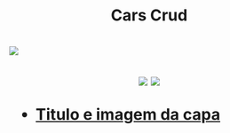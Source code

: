 <h1 align="center">Cars Crud<h1/>
<img src="https://i.ibb.co/M9ctfzk/BANNER-APP.png"/>
<p align="center">
<img src="https://img.shields.io/badge/Status-Conclu%C3%ADdo-green"/>
<img src="https://img.shields.io/badge/Data%20de%20finaliza%C3%A7%C3%A3o%20do%20projeto-07%2F07%2F2022-blue"/>
</p>
 
* [Titulo e imagem da capa](Titulo-e-imagem-da-capa)
 
